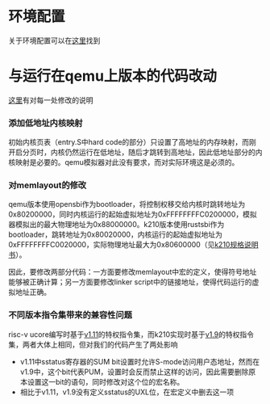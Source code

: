 # 环境配置
关于环境配置可以在[这里](https://github.com/NKU-EmbeddedSystem/riscv64-ucore/blob/k210-lab0/README.md)找到

# 与运行在qemu上版本的代码改动
[这里](https://github.com/NKU-EmbeddedSystem/riscv64-ucore/commit/e3035abf300cbcc96b2f54275da02e9e337620ff)有对每一处修改的说明
### 添加低地址内核映射
初始内核页表（entry.S中hard code的部分）只设置了高地址的内存映射，而刚开启分页时，内核仍然运行在低地址，随后才跳转到高地址，因此低地址部分的内核映射是必要的。qemu模拟器对此没有要求，而对实际环境这是必须的。

### 对memlayout的修改
qemu版本使用opensbi作为bootloader，将控制权移交给内核时跳转地址为0x80200000，同时内核运行的起始虚拟地址为0xFFFFFFFFC0200000，模拟器模拟出的最大物理地址为0x88000000。k210版本使用rustsbi作为bootloader，跳转地址为0x80020000，内核运行的起始虚拟地址为0xFFFFFFFFC0020000，实际物理地址最大为0x80600000（见[k210规格说明书](https://s3.cn-north-1.amazonaws.com.cn/dl.kendryte.com/documents/kendryte_datasheet_20180919020633.pdf)）。

因此，要修改两部分代码：一方面要修改memlayout中宏的定义，使得符号地址能够被正确计算；另一方面要修改linker script中的链接地址，使得代码运行的虚拟地址正确。

### 不同版本指令集带来的兼容性问题
risc-v ucore编写时基于[v1.11](https://github.com/riscv/riscv-isa-manual/releases/download/Ratified-IMFDQC-and-Priv-v1.11/riscv-privileged-20190608.pdf)的特权指令集，而k210实现时基于[v1.9](https://people.eecs.berkeley.edu/~krste/papers/riscv-privileged-v1.9.1.pdf)的特权指令集，两者大体上相同，但对我们的代码产生了两处影响
- v1.11中sstatus寄存器的SUM bit设置时允许S-mode访问用户态地址，然而在v1.9中，这个bit代表PUM，设置时会反而禁止这样的访问，因此需要删除原本设置这一bit的语句，同时修改对这个位的宏名称。
- 相比于v1.11，v1.9没有定义sstatus的UXL位，在宏定义中删去这一项